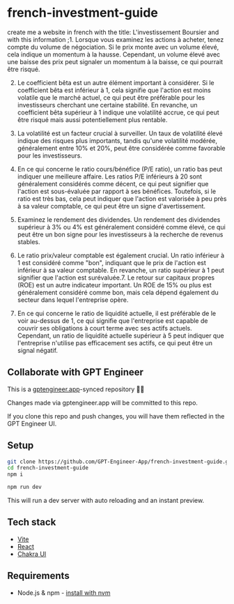 # french-investment-guide

create me a website in french with the title: L'investissement Boursier and with this information ;1. Lorsque vous examinez les actions à acheter, tenez compte du volume de négociation. Si le prix monte avec un volume élevé, cela indique un momentum à la hausse. Cependant, un volume élevé avec une baisse des prix peut signaler un momentum à la baisse, ce qui pourrait être risqué.

2. Le coefficient bêta est un autre élément important à considérer. Si le coefficient bêta est inférieur à 1, cela signifie que l'action est moins volatile que le marché actuel, ce qui peut être préférable pour les investisseurs cherchant une certaine stabilité. En revanche, un coefficient bêta supérieur à 1 indique une volatilité accrue, ce qui peut être risqué mais aussi potentiellement plus rentable.



3. La volatilité est un facteur crucial à surveiller. Un taux de volatilité élevé indique des risques plus importants, tandis qu'une volatilité modérée, généralement entre 10% et 20%, peut être considérée comme favorable pour les investisseurs.

4. En ce qui concerne le ratio cours/bénéfice (P/E ratio), un ratio bas peut indiquer une meilleure affaire. Les ratios P/E inférieurs à 20 sont généralement considérés comme décent, ce qui peut signifier que l'action est sous-évaluée par rapport à ses bénéfices. Toutefois, si le ratio est très bas, cela peut indiquer que l'action est valorisée à peu près à sa valeur comptable, ce qui peut être un signe d'avertissement.

5. Examinez le rendement des dividendes. Un rendement des dividendes supérieur à 3% ou 4% est généralement considéré comme élevé, ce qui peut être un bon signe pour les investisseurs à la recherche de revenus stables. 

6. Le ratio prix/valeur comptable est également crucial. Un ratio inférieur à 1 est considéré comme "bon", indiquant que le prix de l'action est inférieur à sa valeur comptable. En revanche, un ratio supérieur à 1 peut signifier que l'action est surévaluée.7. Le retour sur capitaux propres (ROE) est un autre indicateur important. Un ROE de 15% ou plus est généralement considéré comme bon, mais cela dépend également du secteur dans lequel l'entreprise opère.

8. En ce qui concerne le ratio de liquidité actuelle, il est préférable de le voir au-dessus de 1, ce qui signifie que l'entreprise est capable de couvrir ses obligations à court terme avec ses actifs actuels. Cependant, un ratio de liquidité actuelle supérieur à 5 peut indiquer que l'entreprise n'utilise pas efficacement ses actifs, ce qui peut être un signal négatif.

## Collaborate with GPT Engineer

This is a [gptengineer.app](https://gptengineer.app)-synced repository 🌟🤖

Changes made via gptengineer.app will be committed to this repo.

If you clone this repo and push changes, you will have them reflected in the GPT Engineer UI.

## Setup

```sh
git clone https://github.com/GPT-Engineer-App/french-investment-guide.git
cd french-investment-guide
npm i
```

```sh
npm run dev
```

This will run a dev server with auto reloading and an instant preview.

## Tech stack

- [Vite](https://vitejs.dev/)
- [React](https://react.dev/)
- [Chakra UI](https://chakra-ui.com/)

## Requirements

- Node.js & npm - [install with nvm](https://github.com/nvm-sh/nvm#installing-and-updating)
